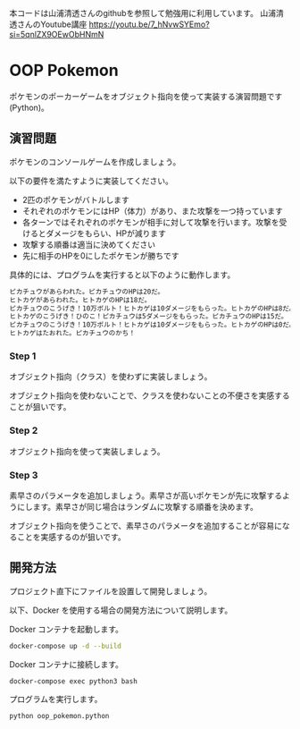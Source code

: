 本コードは山浦清透さんのgithubを参照して勉強用に利用しています。
山浦清透さんのYoutube講座
https://youtu.be/7_hNvwSYEmo?si=5qnlZX9OEwObHNmN

# OOP Pokemon

ポケモンのポーカーゲームをオブジェクト指向を使って実装する演習問題です(Python)。

## 演習問題

ポケモンのコンソールゲームを作成しましょう。

以下の要件を満たすように実装してください。

- 2匹のポケモンがバトルします
- それぞれのポケモンにはHP（体力）があり、また攻撃を一つ持っています
- 各ターンではそれぞれのポケモンが相手に対して攻撃を行います。攻撃を受けるとダメージをもらい、HPが減ります
- 攻撃する順番は適当に決めてください
- 先に相手のHPを0にしたポケモンが勝ちです

具体的には、プログラムを実行すると以下のように動作します。

```bash
ピカチュウがあらわれた。ピカチュウのHPは20だ。
ヒトカゲがあらわれた。ヒトカゲのHPは18だ。
ピカチュウのこうげき！10万ボルト！ヒトカゲは10ダメージをもらった。ヒトカゲのHPは8だ。
ヒトカゲのこうげき！ひのこ！ピカチュウは5ダメージをもらった。ピカチュウのHPは15だ。
ピカチュウのこうげき！10万ボルト！ヒトカゲは10ダメージをもらった。ヒトカゲのHPは0だ。
ヒトカゲはたおれた。ピカチュウのかち！
```

### Step 1

オブジェクト指向（クラス）を使わずに実装しましょう。

オブジェクト指向を使わないことで、クラスを使わないことの不便さを実感することが狙いです。

### Step 2

オブジェクト指向を使って実装しましょう。

### Step 3

素早さのパラメータを追加しましょう。素早さが高いポケモンが先に攻撃するようにします。素早さが同じ場合はランダムに攻撃する順番を決めます。

オブジェクト指向を使うことで、素早さのパラメータを追加することが容易になることを実感するのが狙いです。

## 開発方法

プロジェクト直下にファイルを設置して開発しましょう。

以下、Docker を使用する場合の開発方法について説明します。

Docker コンテナを起動します。

```bash
docker-compose up -d --build
```

Docker コンテナに接続します。

```bash
docker-compose exec python3 bash
```

プログラムを実行します。

```bash
python oop_pokemon.python
```
